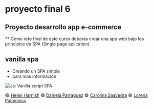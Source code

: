 # proyecto final 6
## Proyecto desarrollo app e-commerce

** Como reto final de este curso deberás crear una app web bajo los principios de SPA (Single page aplication).

## vanilla spa

- Creando un SPA simple
- para mas información

![Js: Vanilla script SPA]()

:smile: [Helen Harnish](https://github.com/HelenHarnish)
:smile: [Daniela Parraguez](https://github.com/daniparraguez)
:smile: [Carolina Saavedra](https://github.com/saahub)
:smile: [Lorena Palominos](https://github.com/lpalominosf)